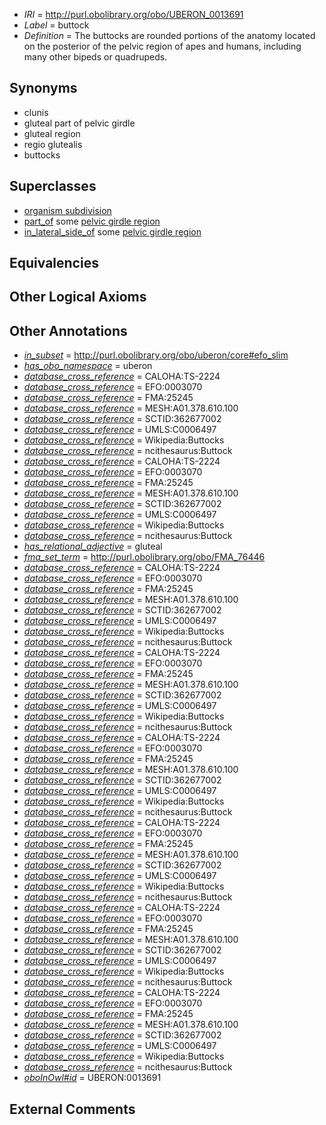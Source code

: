  * *IRI* = http://purl.obolibrary.org/obo/UBERON_0013691
 * *Label* = buttock
 * *Definition* = The buttocks are rounded portions of the anatomy located on the posterior of the pelvic region of apes and humans, including many other bipeds or quadrupeds.

## Synonyms

 * clunis
 * gluteal part of pelvic girdle
 * gluteal region
 * regio glutealis
 * buttocks

## Superclasses

 * [organism subdivision](../../UBERON/75/UBERON_0000475.md)
 * [part_of](../../BFO/50/BFO_0000050.md) some [pelvic girdle region](../../UBERON/71/UBERON_0001271.md)
 * [in_lateral_side_of](../../BSPO/26/BSPO_0000126.md) some [pelvic girdle region](../../UBERON/71/UBERON_0001271.md)

## Equivalencies


## Other Logical Axioms


## Other Annotations

 * *[in_subset](../../et/oboInOwl#inSubset.md)* = http://purl.obolibrary.org/obo/uberon/core#efo_slim
 * *[has_obo_namespace](../../ce/oboInOwl#hasOBONamespace.md)* = uberon
 * *[database_cross_reference](../../ef/oboInOwl#hasDbXref.md)* = CALOHA:TS-2224
 * *[database_cross_reference](../../ef/oboInOwl#hasDbXref.md)* = EFO:0003070
 * *[database_cross_reference](../../ef/oboInOwl#hasDbXref.md)* = FMA:25245
 * *[database_cross_reference](../../ef/oboInOwl#hasDbXref.md)* = MESH:A01.378.610.100
 * *[database_cross_reference](../../ef/oboInOwl#hasDbXref.md)* = SCTID:362677002
 * *[database_cross_reference](../../ef/oboInOwl#hasDbXref.md)* = UMLS:C0006497
 * *[database_cross_reference](../../ef/oboInOwl#hasDbXref.md)* = Wikipedia:Buttocks
 * *[database_cross_reference](../../ef/oboInOwl#hasDbXref.md)* = ncithesaurus:Buttock
 * *[database_cross_reference](../../ef/oboInOwl#hasDbXref.md)* = CALOHA:TS-2224
 * *[database_cross_reference](../../ef/oboInOwl#hasDbXref.md)* = EFO:0003070
 * *[database_cross_reference](../../ef/oboInOwl#hasDbXref.md)* = FMA:25245
 * *[database_cross_reference](../../ef/oboInOwl#hasDbXref.md)* = MESH:A01.378.610.100
 * *[database_cross_reference](../../ef/oboInOwl#hasDbXref.md)* = SCTID:362677002
 * *[database_cross_reference](../../ef/oboInOwl#hasDbXref.md)* = UMLS:C0006497
 * *[database_cross_reference](../../ef/oboInOwl#hasDbXref.md)* = Wikipedia:Buttocks
 * *[database_cross_reference](../../ef/oboInOwl#hasDbXref.md)* = ncithesaurus:Buttock
 * *[has_relational_adjective](../../UBPROP/07/UBPROP_0000007.md)* = gluteal
 * *[fma_set_term](../../core#fma/rm/core#fma_set_term.md)* = http://purl.obolibrary.org/obo/FMA_76446
 * *[database_cross_reference](../../ef/oboInOwl#hasDbXref.md)* = CALOHA:TS-2224
 * *[database_cross_reference](../../ef/oboInOwl#hasDbXref.md)* = EFO:0003070
 * *[database_cross_reference](../../ef/oboInOwl#hasDbXref.md)* = FMA:25245
 * *[database_cross_reference](../../ef/oboInOwl#hasDbXref.md)* = MESH:A01.378.610.100
 * *[database_cross_reference](../../ef/oboInOwl#hasDbXref.md)* = SCTID:362677002
 * *[database_cross_reference](../../ef/oboInOwl#hasDbXref.md)* = UMLS:C0006497
 * *[database_cross_reference](../../ef/oboInOwl#hasDbXref.md)* = Wikipedia:Buttocks
 * *[database_cross_reference](../../ef/oboInOwl#hasDbXref.md)* = ncithesaurus:Buttock
 * *[database_cross_reference](../../ef/oboInOwl#hasDbXref.md)* = CALOHA:TS-2224
 * *[database_cross_reference](../../ef/oboInOwl#hasDbXref.md)* = EFO:0003070
 * *[database_cross_reference](../../ef/oboInOwl#hasDbXref.md)* = FMA:25245
 * *[database_cross_reference](../../ef/oboInOwl#hasDbXref.md)* = MESH:A01.378.610.100
 * *[database_cross_reference](../../ef/oboInOwl#hasDbXref.md)* = SCTID:362677002
 * *[database_cross_reference](../../ef/oboInOwl#hasDbXref.md)* = UMLS:C0006497
 * *[database_cross_reference](../../ef/oboInOwl#hasDbXref.md)* = Wikipedia:Buttocks
 * *[database_cross_reference](../../ef/oboInOwl#hasDbXref.md)* = ncithesaurus:Buttock
 * *[database_cross_reference](../../ef/oboInOwl#hasDbXref.md)* = CALOHA:TS-2224
 * *[database_cross_reference](../../ef/oboInOwl#hasDbXref.md)* = EFO:0003070
 * *[database_cross_reference](../../ef/oboInOwl#hasDbXref.md)* = FMA:25245
 * *[database_cross_reference](../../ef/oboInOwl#hasDbXref.md)* = MESH:A01.378.610.100
 * *[database_cross_reference](../../ef/oboInOwl#hasDbXref.md)* = SCTID:362677002
 * *[database_cross_reference](../../ef/oboInOwl#hasDbXref.md)* = UMLS:C0006497
 * *[database_cross_reference](../../ef/oboInOwl#hasDbXref.md)* = Wikipedia:Buttocks
 * *[database_cross_reference](../../ef/oboInOwl#hasDbXref.md)* = ncithesaurus:Buttock
 * *[database_cross_reference](../../ef/oboInOwl#hasDbXref.md)* = CALOHA:TS-2224
 * *[database_cross_reference](../../ef/oboInOwl#hasDbXref.md)* = EFO:0003070
 * *[database_cross_reference](../../ef/oboInOwl#hasDbXref.md)* = FMA:25245
 * *[database_cross_reference](../../ef/oboInOwl#hasDbXref.md)* = MESH:A01.378.610.100
 * *[database_cross_reference](../../ef/oboInOwl#hasDbXref.md)* = SCTID:362677002
 * *[database_cross_reference](../../ef/oboInOwl#hasDbXref.md)* = UMLS:C0006497
 * *[database_cross_reference](../../ef/oboInOwl#hasDbXref.md)* = Wikipedia:Buttocks
 * *[database_cross_reference](../../ef/oboInOwl#hasDbXref.md)* = ncithesaurus:Buttock
 * *[database_cross_reference](../../ef/oboInOwl#hasDbXref.md)* = CALOHA:TS-2224
 * *[database_cross_reference](../../ef/oboInOwl#hasDbXref.md)* = EFO:0003070
 * *[database_cross_reference](../../ef/oboInOwl#hasDbXref.md)* = FMA:25245
 * *[database_cross_reference](../../ef/oboInOwl#hasDbXref.md)* = MESH:A01.378.610.100
 * *[database_cross_reference](../../ef/oboInOwl#hasDbXref.md)* = SCTID:362677002
 * *[database_cross_reference](../../ef/oboInOwl#hasDbXref.md)* = UMLS:C0006497
 * *[database_cross_reference](../../ef/oboInOwl#hasDbXref.md)* = Wikipedia:Buttocks
 * *[database_cross_reference](../../ef/oboInOwl#hasDbXref.md)* = ncithesaurus:Buttock
 * *[database_cross_reference](../../ef/oboInOwl#hasDbXref.md)* = CALOHA:TS-2224
 * *[database_cross_reference](../../ef/oboInOwl#hasDbXref.md)* = EFO:0003070
 * *[database_cross_reference](../../ef/oboInOwl#hasDbXref.md)* = FMA:25245
 * *[database_cross_reference](../../ef/oboInOwl#hasDbXref.md)* = MESH:A01.378.610.100
 * *[database_cross_reference](../../ef/oboInOwl#hasDbXref.md)* = SCTID:362677002
 * *[database_cross_reference](../../ef/oboInOwl#hasDbXref.md)* = UMLS:C0006497
 * *[database_cross_reference](../../ef/oboInOwl#hasDbXref.md)* = Wikipedia:Buttocks
 * *[database_cross_reference](../../ef/oboInOwl#hasDbXref.md)* = ncithesaurus:Buttock
 * *[oboInOwl#id](../../id/oboInOwl#id.md)* = UBERON:0013691

## External Comments

